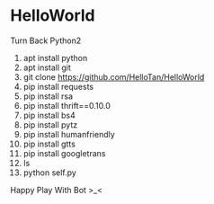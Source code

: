 # HelloWorld
Turn Back Python2

1. apt install python
2. apt install git
3. git clone https://github.com/HelloTan/HelloWorld
4. pip install requests
5. pip install rsa
6. pip install thrift==0.10.0
7. pip install bs4
8. pip install pytz
9. pip install humanfriendly
10. pip install gtts
11. pip install googletrans
12. ls
13. python self.py



Happy Play With Bot >_<

